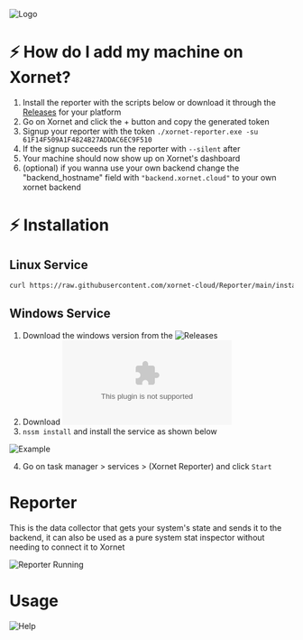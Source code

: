 ![Logo](https://cdn.discordapp.com/attachments/755597803102928966/931042317878587412/logo.svg)

# ⚡ How do I add my machine on Xornet?
1. Install the reporter with the scripts below or download it through the [Releases](https://github.com/xornet-cloud/Reporter/releases/) for your platform
2. Go on Xornet and click the + button and copy the generated token
3. Signup your reporter with the token `./xornet-reporter.exe -su 61F14F509A1F4824B27ADDAC6EC9F510`
4. If the signup succeeds run the reporter with `--silent` after
5. Your machine should now show up on Xornet's dashboard
6. (optional) if you wanna use your own backend change the "backend_hostname" field with `"backend.xornet.cloud"` to your own xornet backend

# ⚡ Installation

## Linux Service
```bash
curl https://raw.githubusercontent.com/xornet-cloud/Reporter/main/install.sh | sudo bash -s <signup token here>
```

## Windows Service
1. Download the windows version from the ![Releases](https://github.com/xornet-cloud/Reporter/releases)
2. Download ![nssm](https://cdn.discordapp.com/attachments/755597803102928966/933533332099190794/nssm.exe)
3. `nssm install` and install the service as shown below

![Example](https://cdn.discordapp.com/attachments/911762334979084368/931249917370957854/unknown.png)

4. Go on task manager > services > (Xornet Reporter) and click `Start`

# Reporter

This is the data collector that gets your system's state and sends it to the backend, it can also be used as a pure system stat inspector without needing to connect it to Xornet

![Reporter Running](https://cdn.discordapp.com/attachments/911762334979084368/916844660369010718/unknown.png)

# Usage

![Help](https://cdn.discordapp.com/attachments/915215882232406037/917175896224432238/unknown.png)

